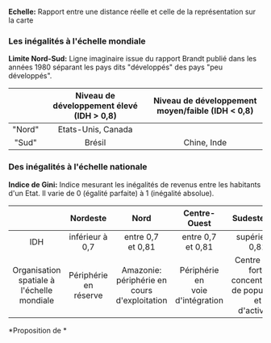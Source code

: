 **Echelle:** Rapport entre une distance réelle et celle de la représentation sur la carte
### Les inégalités à l'échelle mondiale

**Limite Nord-Sud:** Ligne imaginaire issue du rapport Brandt publié dans les années 1980 séparant les pays dits "développés" des pays "peu développés".

|        | Niveau de développement élevé (IDH > 0,8) | Niveau de développement moyen/faible (IDH < 0,8) |
|:------:|:-----------------------------------------:|:------------------------------------------------:|
| "Nord" |            Etats-Unis, Canada             |                                                  |
| "Sud"  |                  Brésil                   |                   Chine, Inde                    |
### Des inégalités à l'échelle nationale

**Indice de Gini:** Indice mesurant les inégalités de revenus entre les habitants d'un Etat. Il varie de 0 (égalité parfaite) à 1 (inégalité absolue).

|                                                     |         Nordeste         |                         Nord                          |            Centre-Ouest             |                              Sudeste/Sud                              |
| :-------------------------------------------------: | :----------------------: | :---------------------------------------------------: | :---------------------------------: | :-------------------------------------------------------------------: |
|                         IDH                         |    inférieur à<br>0,7    |                 entre 0,7<br>et 0,81                  |        entre 0,7<br>et 0,81         |                          supérieur à<br>0,81                          |
| Organisation<br>spatiale à<br>l'échelle<br>mondiale | Périphérie en<br>réserve | Amazonie:<br>périphérie en<br>cours<br>d'exploitation | Périphérie en<br>voie d'intégration | Centre avec<br>forte concentration<br>de population et<br>d'activités |
*Proposition de *